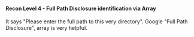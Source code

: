#### Recon Level 4 - Full Path Disclosure identification via Array

It says "Please enter the full path to this very directory".
Google "Full Path Disclosure", array is very helpful.
